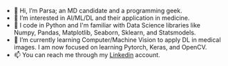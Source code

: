 - 👋 Hi, I’m Parsa; an MD candidate and a programming geek. 
- 👀 I’m interested in AI/ML/DL and their application in medicine.
- 🛫 I code in Python and I'm familiar with Data Science libraries like Numpy, Pandas, Matplotlib, Seaborn, Sklearn, and Statsmodels.
- 🌱 I’m currently learning Computer/Machine Vision to apply DL in medical images. I am now focused on learning Pytorch, Keras, and OpenCV.
- 📫 You can reach me through my [Linkedin](https://www.linkedin.com/in/parsa-mousavi/) account.

<!---
Mousavisp/Mousavisp is a ✨ special ✨ repository because its `README.md` (this file) appears on your GitHub profile.
You can click the Preview link to take a look at your changes.
--->
